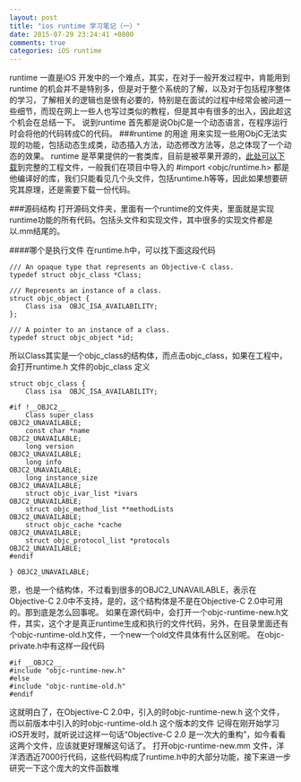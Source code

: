 ```yaml
---
layout: post
title: "ios runtime 学习笔记（一）"
date: 2015-07-29 23:24:41 +0800
comments: true
categories: iOS runtime
---
```

runtime 一直是iOS 开发中的一个难点，其实，在对于一般开发过程中，肯能用到runtime 的机会并不是特别多，但是对于整个系统的了解，以及对于包括程序整体的学习，了解相关的逻辑也是很有必要的，特别是在面试的过程中经常会被问道一些细节，而现在网上一些人也写过类似的教程，但是其中有很多的出入，因此趁这个机会在总结一下。
说到runtime 首先都是说ObjC是一个动态语言，在程序运行时会将他的代码转成C的代码。
###runtime 的用途
用来实现一些用ObjC无法实现的功能，包括动态生成类，动态插入方法，动态修改方法等，总之体现了一个动态的效果。
runtime 是苹果提供的一套类库，目前是被苹果开源的，[此处可以下载](http://www.opensource.apple.com/source/objc4/objc4-646/)到完整的工程文件，一般我们在项目中导入的
	#import <objc/runtime.h>
都是他编译好的库，我们只能看见几个头文件，包括runtime.h等等，因此如果想要研究其原理，还是需要下载一份代码。

###源码结构
打开源码文件夹，里面有一个runtime的文件夹，里面就是实现runtime功能的所有代码。包括头文件和实现文件，其中很多的实现文件都是以.mm结尾的。

####哪个是执行文件
在runtime.h中，可以找下面这段代码
```
/// An opaque type that represents an Objective-C class.
typedef struct objc_class *Class;

/// Represents an instance of a class.
struct objc_object {
    Class isa  OBJC_ISA_AVAILABILITY;
};

/// A pointer to an instance of a class.
typedef struct objc_object *id;
```
所以Class其实是一个objc_class的结构体，而点击objc_class，如果在工程中，会打开runtime.h 文件的objc_class 定义
```
struct objc_class {
    Class isa  OBJC_ISA_AVAILABILITY;

#if !__OBJC2__
    Class super_class                                        OBJC2_UNAVAILABLE;
    const char *name                                         OBJC2_UNAVAILABLE;
    long version                                             OBJC2_UNAVAILABLE;
    long info                                                OBJC2_UNAVAILABLE;
    long instance_size                                       OBJC2_UNAVAILABLE;
    struct objc_ivar_list *ivars                             OBJC2_UNAVAILABLE;
    struct objc_method_list **methodLists                    OBJC2_UNAVAILABLE;
    struct objc_cache *cache                                 OBJC2_UNAVAILABLE;
    struct objc_protocol_list *protocols                     OBJC2_UNAVAILABLE;
#endif

} OBJC2_UNAVAILABLE;
```
恩，也是一个结构体，不过看到很多的OBJC2_UNAVAILABLE，表示在Objective-C 2.0中不支持，是的，这个结构体是不是在Objective-C 2.0中可用的。那到底是怎么回事呢。
如果在源代码中，会打开一个objc-runtime-new.h文件，其实，这个才是真正runtime生成和执行的文件代码，另外，在目录里面还有个objc-runtime-old.h文件，一个new一个old文件具体有什么区别呢。
在objc-private.h中有这样一段代码
```
#if __OBJC2__
#include "objc-runtime-new.h"
#else
#include "objc-runtime-old.h"
#endif

```
这就明白了，在Objective-C 2.0中，引入的时objc-runtime-new.h 这个文件，而以前版本中引入的时objc-runtime-old.h 这个版本的文件
记得在刚开始学习iOS开发时，就听说过这样一句话“Objective-C 2.0 是一次大的重构”，如今看看这两个文件，应该就更好理解这句话了。
打开objc-runtime-new.mm 文件，洋洋洒洒近7000行代码，这些代码构成了runtime.h中的大部分功能，接下来进一步研究一下这个庞大的文件函数堆